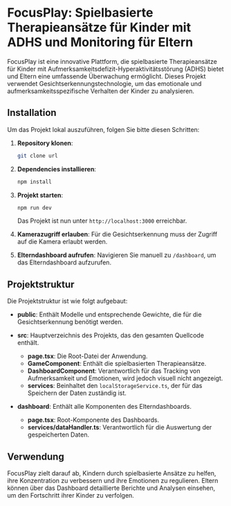 # FocusPlay: Spielbasierte Therapieansätze für Kinder mit ADHS und Monitoring für Eltern

FocusPlay ist eine innovative Plattform, die spielbasierte Therapieansätze für Kinder mit Aufmerksamkeitsdefizit-Hyperaktivitätsstörung (ADHS) bietet und Eltern eine umfassende Überwachung ermöglicht. Dieses Projekt verwendet Gesichtserkennungstechnologie, um das emotionale und aufmerksamkeitsspezifische Verhalten der Kinder zu analysieren.

## Installation

Um das Projekt lokal auszuführen, folgen Sie bitte diesen Schritten:

1. **Repository klonen**: 
   ```bash
   git clone url
   ```
2. **Dependencies installieren**:
   ```bash
   npm install
   ```
3. **Projekt starten**:
   ```bash
   npm run dev
   ```
   Das Projekt ist nun unter `http://localhost:3000` erreichbar.

4. **Kamerazugriff erlauben**: Für die Gesichtserkennung muss der Zugriff auf die Kamera erlaubt werden.

5. **Elterndashboard aufrufen**: Navigieren Sie manuell zu `/dashboard`, um das Elterndashboard aufzurufen.

## Projektstruktur

Die Projektstruktur ist wie folgt aufgebaut:

- **public**: Enthält Modelle und entsprechende Gewichte, die für die Gesichtserkennung benötigt werden.

- **src**: Hauptverzeichnis des Projekts, das den gesamten Quellcode enthält.
  - **page.tsx**: Die Root-Datei der Anwendung.
  - **GameComponent**: Enthält die spielbasierten Therapieansätze.
  - **DashboardComponent**: Verantwortlich für das Tracking von Aufmerksamkeit und Emotionen, wird jedoch visuell nicht angezeigt.
  - **services**: Beinhaltet den `localStorageService.ts`, der für das Speichern der Daten zuständig ist.

- **dashboard**: Enthält alle Komponenten des Elterndashboards.
  - **page.tsx**: Root-Komponente des Dashboards.
  - **services/dataHandler.ts**: Verantwortlich für die Auswertung der gespeicherten Daten.

## Verwendung

FocusPlay zielt darauf ab, Kindern durch spielbasierte Ansätze zu helfen, ihre Konzentration zu verbessern und ihre Emotionen zu regulieren. Eltern können über das Dashboard detaillierte Berichte und Analysen einsehen, um den Fortschritt ihrer Kinder zu verfolgen.